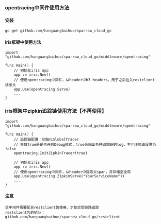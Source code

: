 ### opentracing中间件使用方法

#### 安装

    go get github.com/hanguangbaihuo/sparrow_cloud_go

#### iris框架中使用方法

    import "github.com/hanguangbaihuo/sparrow_cloud_go/middleware/opentracing"

    func main() {
	    // 初始化iris app
	    app := iris.New()
	    // 使用opentracing中间件，从header中b3 headers，用于之后注入restclient请求头
	    app.Use(opentracing.Serve)
        ...
    }

### iris框架中zipkin追踪链使用方法【不再使用】

	import "github.com/hanguangbaihuo/sparrow_cloud_go/middleware/opentracing"

    func main() {
	    // 追踪链配置：初始化GlobalTracer
		// 参数true是是否开启Debug模式，true会输出各种追踪链的log，生产环境请设置为false
		opentracing.InitZipkinTracer(true)

	    // 初始化iris app
	    app := iris.New()
	    // 使用opentracing中间件，从header中提取父span，并存储至全局
	    app.Use(opentracing.ZipkinServe("YourServiceName"))
        ...
    }

#### 注意

	该中间件需要配合restclient包使用，才能实现链路追踪
	restclient包的地址：github.com/hanguangbaihuo/sparrow_cloud_go/restclient

